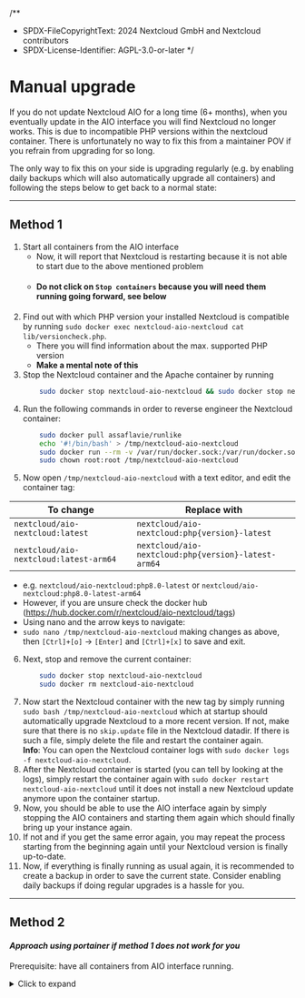 /**
 * SPDX-FileCopyrightText: 2024 Nextcloud GmbH and Nextcloud contributors
 * SPDX-License-Identifier: AGPL-3.0-or-later
 */

# Manual upgrade

If you do not update Nextcloud AIO for a long time (6+ months), when you eventually update in the AIO interface you will find Nextcloud no longer works. This is due to incompatible PHP versions within the nextcloud container.
There is unfortunately no way to fix this from a maintainer POV if you refrain from upgrading for so long.

The only way to fix this on your side is upgrading regularly (e.g. by enabling daily backups which will also automatically upgrade all containers) and following the steps below to get back to a normal state:

---

## Method 1

1. Start all containers from the AIO interface 
    - Now, it will report that Nextcloud is restarting because it is not able to start due to the above mentioned problem
    - #### Do **not** click on `Stop containers` because you will need them running going forward, see below
2. Find out with which PHP version your installed Nextcloud is compatible by running `sudo docker exec nextcloud-aio-nextcloud cat lib/versioncheck.php`. 
    - There you will find information about the max. supported PHP version
    - **Make a mental note of this**
3. Stop the Nextcloud container and the Apache container by running 
    ```bash
        sudo docker stop nextcloud-aio-nextcloud && sudo docker stop nextcloud-aio-apache
    ```
4. Run the following commands in order to reverse engineer the Nextcloud container:
    ```bash
        sudo docker pull assaflavie/runlike
        echo '#!/bin/bash' > /tmp/nextcloud-aio-nextcloud
        sudo docker run --rm -v /var/run/docker.sock:/var/run/docker.sock assaflavie/runlike -p nextcloud-aio-nextcloud >> /tmp/nextcloud-aio-nextcloud
        sudo chown root:root /tmp/nextcloud-aio-nextcloud
    ```
5. Now open `/tmp/nextcloud-aio-nextcloud` with a text editor, and edit the container tag:


| To change                              | Replace with                                        |
|----------------------------------------|-----------------------------------------------------|
| `nextcloud/aio-nextcloud:latest`       | `nextcloud/aio-nextcloud:php{version}-latest`       |
| `nextcloud/aio-nextcloud:latest-arm64` | `nextcloud/aio-nextcloud:php{version}-latest-arm64` |



 - e.g. `nextcloud/aio-nextcloud:php8.0-latest` or `nextcloud/aio-nextcloud:php8.0-latest-arm64`
 - However, if you are unsure check the docker hub (https://hub.docker.com/r/nextcloud/aio-nextcloud/tags)
 - Using nano and the arrow keys to navigate:
  - `sudo nano /tmp/nextcloud-aio-nextcloud` making changes as above, then `[Ctrl]+[o]` -> `[Enter]` and `[Ctrl]+[x]` to save and exit.
6. Next, stop and remove the current container: 
    ```bash
        sudo docker stop nextcloud-aio-nextcloud
        sudo docker rm nextcloud-aio-nextcloud
    ```
7. Now start the Nextcloud container with the new tag by simply running `sudo bash /tmp/nextcloud-aio-nextcloud` which at startup should automatically upgrade Nextcloud to a more recent version. If not, make sure that there is no `skip.update` file in the Nextcloud datadir. If there is such a file, simply delete the file and restart the container again.<br>
**Info**: You can open the Nextcloud container logs with `sudo docker logs -f nextcloud-aio-nextcloud`.
8. After the Nextcloud container is started (you can tell by looking at the logs), simply restart the container again with `sudo docker restart nextcloud-aio-nextcloud` until it does not install a new Nextcloud update anymore upon the container startup.
9. Now, you should be able to use the AIO interface again by simply stopping the AIO containers and starting them again which should finally bring up your instance again.
10. If not and if you get the same error again, you may repeat the process starting from the beginning again until your Nextcloud version is finally up-to-date.
11. Now, if everything is finally running as usual again, it is recommended to create a backup in order to save the current state. Consider enabling daily backups if doing regular upgrades is a hassle for you. 

---

## Method 2
#### *Approach using portainer if method 1 does not work for you*

Prerequisite: have all containers from AIO interface running.

<details>
<summary>Click to expand</summary>

##### 1. Install portainer if not installed:
```bash
docker volume create portainer_data
docker run -d -p 8000:8000 -p 9443:9443 --name portainer --restart=always -v /var/run/docker.sock:/var/run/docker.sock -v portainer_data:/data portainer/portainer-ce:latest
```
- If you have a reverse proxy
    - you can setup and navigate using a domain name.
- For the **standard** AIO install
    - Open port 9443 on your firewall
    - navigate to `https://<server-ip>:9443`
- Accept the insecure self-signed certificate and set an admin password
- If prompted to add an environment
    - add local

##### 2. Within the local portainer environment navigate to the **containers** tab 
- Here you should see all the various containers running

##### 3. Now we need to stop the `nextcloud-aio-nextcloud` and `nextcloud-aio-apache` containers

-  This can be done by selecting the checkbox's next to the containers' name and clicking the **Stop** button at the top
    - or you can click into individual containers and stop them there

##### 4. Find the version of PHP compatible with the running nextcloud container
- navigate to ```nextcloud-aio-nextcloud``` and click on ```logs```, you should see something along the lines of:
```logs
This version of nextcloud is not compatible with >=php 8.2, you are currently running php 8.2.18
```
Make **note** of the version which is compatible, rounding down to 1 digit after the dot. 
 - In this example we would want php 8.1 since anything with 8.2 or above is incompatible

##### 5. Find the correct container version
In general it should be ```nextcloud/aio-nextcloud:php8.x-latest-arm64``` or `nextcloud/aio-nextcloud:php8.x-latest` replacing `x` with the version you require.
However, if you are unsure check the docker hub (https://hub.docker.com/r/nextcloud/aio-nextcloud/tags)

##### 6. Replace the container
- Navigate to the ```nextcloud-aio-nextcloud``` container within portainer
- Click ```Duplicate/Edit```
- Within image, change this to the correct version from Step 5
- Click ```Deploy the container```
    - if you are prompted to force repull the image click the slider and press pull image

*Navigate to the nextcloud-aio-nextcloud logs and you will see the container updating*

Once you see no more activities in the logs or a message like ```NOTICE: ready to handle connections```, we've done it!

#### Now you can handle everything through the AIO admin interface and stop and restart the containers normally.

---

##### 7. Last Step is removing portainer if you don't want to keep it

```bash
docker stop portainer
docker rm portainer
docker volume rm portainer_data
```
- Make sure you close port 9443 on your firewall and delete any necessary reverse proxy hosts.

</details>
